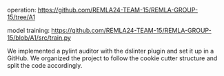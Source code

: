 operation: https://github.com/REMLA24-TEAM-15/REMLA-GROUP-15/tree/A1

model training: https://github.com/REMLA24-TEAM-15/REMLA-GROUP-15/blob/A1/src/train.py

We implemented a pylint auditor with the dslinter plugin and set it up in a GitHub.
We organized the project to follow the cookie cutter structure and split the code accordingly.
